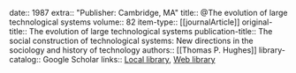 date:: 1987
extra:: "Publisher: Cambridge, MA"
title:: @The evolution of large technological systems
volume:: 82
item-type:: [[journalArticle]]
original-title:: The evolution of large technological systems
publication-title:: The social construction of technological systems: New directions in the sociology and history of technology
authors:: [[Thomas P. Hughes]]
library-catalog:: Google Scholar
links:: [Local library](zotero://select/library/items/Q9WB2ICR), [Web library](https://www.zotero.org/users/6520516/items/Q9WB2ICR)
